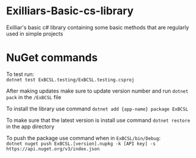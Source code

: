 # Exilliars-Basic-cs-library
Exilliar's basic c# library containing some basic methods that are regularly used in simple projects

# NuGet commands
To test run:  
`dotnet test ExBCSL.testing/ExBCSL.testing.csproj`


After making updates make sure to update version number and run `dotnet pack` in the `/ExBCSL` file


To install the library use command `dotnet add {app-name} package ExBCSL`


To make sure that the latest version is install use command `dotnet restore` in the app directory


To push the package use command when in `ExBCSL/bin/Debug`:  
`dotnet nuget push ExBCSL.[version].nupkg -k [API key] -s https://api.nuget.org/v3/index.json`